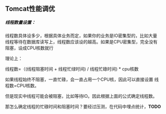 ## Tomcat性能调优



##### 线程数量设置：

线程数具体设多少，根据具体业务而定，如果你的业务是IO密集型的，比如大量线程等待在数据库读写上，线程数应该设的越高。如果是CPU密集型，完全没有阻塞，设成CPU核数就行

理论上：

线程数=（(线程阻塞时间 + 线程忙绿时间) / 线程忙碌时间) * cpu核数

如果线程始终不阻塞，一直忙碌，会一直占用一个CPU核，因此可以直接设置 线程数=CPU核数。

但是现实中线程可能会被阻塞，比如等待IO。因此根据上面的公式确定线程数。

那怎么确定线程的忙碌时间和阻塞时间？要经过压测，在代码中埋点统计，**TODO**
